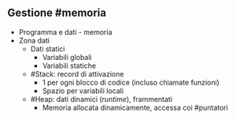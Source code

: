 ## Gestione #memoria

- Programma e dati - memoria
- Zona dati
    - Dati statici
        - Variabili globali
        - Variabili statiche
    - #Stack: record di attivazione
        - 1 per ogni blocco di codice (incluso chiamate funzioni)
        - Spazio per variabili locali
    - #Heap: dati dinamici (*runtime*), frammentati
        - Memoria allocata dinamicamente, accessa coi #puntatori